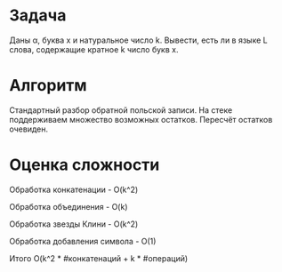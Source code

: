 # Задача
Даны α, буква x и натуральное число k. Вывести, есть ли в языке L слова, содержащие кратное k число букв x.
# Алгоритм
Стандартный разбор обратной польской записи. На стеке поддерживаем множество возможных остатков. Пересчёт остатков очевиден.
# Оценка сложности
Обработка конкатенации - O(k^2)

Обработка объединения - O(k)

Обработка звезды Клини - O(k^2)

Обработка добавления символа - O(1)

Итого O(k^2 * #конкатенаций + k * #операций)